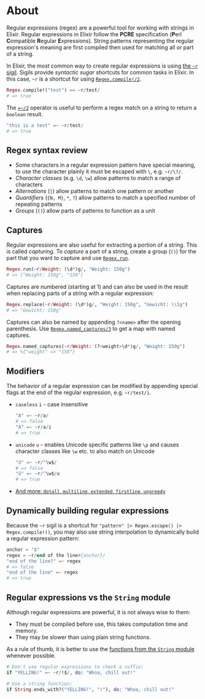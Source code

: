 # About

Regular expressions (regex) are a powerful tool for working with strings in Elixir. Regular expressions in Elixir follow the **PCRE** specification (**P**erl **C**ompatible **R**egular **E**xpressions). String patterns representing the regular expression's meaning are first compiled then used for matching all or part of a string.

In Elixir, the most common way to create regular expressions is using [the `~r` sigil][sigils-regex]. Sigils provide _syntactic sugar_ shortcuts for common tasks in Elixir. In this case, `~r` is a shortcut for using [`Regex.compile!/2`][regex-compile].

```elixir
Regex.compile!("test") == ~r/test/
# => true
```

The [`=~/2`][regex-match-operator] operator is useful to perform a regex match on a string to return a `boolean` result.

```elixir
"this is a test" =~ ~r/test/
# => true
```

## Regex syntax review

- Some characters in a regular expression pattern have special meaning, to use the character plainly it must be escaped with `\`, e.g. `~r/\?/`.
- _Character classes_ (e.g. `\d`, `\w`) allow patterns to match a range of characters
- _Alternations_ (`|`) allow patterns to match one pattern or another
- _Quantifiers_ (`{N, M}`, `*`, `?`) allow patterns to match a specified number of repeating patterns
- _Groups_ (`()`) allow parts of patterns to function as a unit

## Captures

Regular expressions are also useful for extracting a portion of a string. This is called _capturing_. To _capture_ a part of a string, create a group (`()`) for the part that you want to capture and use [`Regex.run`][regex-run].

```elixir
Regex.run(~r/Weight: (\d*)g/, "Weight: 150g")
# => ["Weight: 150g", "150"]
```

Captures are numbered (starting at 1) and can also be used in the result when replacing parts of a string with a regular expression:

```elixir
Regex.replace(~r/Weight: (\d*)g/, "Weight: 150g", "Gewicht: \\1g")
# => "Gewicht: 150g"
```

Captures can also be named by appending `?<name>` after the opening parenthesis. Use [`Regex.named_captures/3`][regex-named-captures] to get a map with named captures.

```elixir
Regex.named_captures(~r/Weight: (?<weight>\d*)g/, "Weight: 150g")
# => %{"weight" => "150"}
```

## Modifiers

The behavior of a regular expression can be modified by appending special flags at the end of the regular expression, e.g. `~r/test/i`.

- `caseless` `i` - case insensitive
  ```elixir
  "A" =~ ~r/a/
  # => false
  "A" =~ ~r/a/i
  # => true
  ```
- `unicode` `u` - enables Unicode specific patterns like `\p` and causes character classes like `\w` etc. to also match on Unicode
  ```elixir
  "ö" =~ ~r/^\w$/
  # => false
  "ö" =~ ~r/^\w$/u
  # => true
  ```
- [And more: `dotall`, `multiline`, `extended`, `firstline`, `ungreedy`][regex-modifiers]

## Dynamically building regular expressions

Because the `~r` sigil is a shortcut for `"pattern" |> Regex.escape() |> Regex.compile!()`, you may also use string interpolation to dynamically build a regular expression pattern:

```elixir
anchor = "$"
regex = ~r/end of the line#{anchor}/
"end of the line?" =~ regex
# => false
"end of the line" =~ regex
# => true
```

## Regular expressions vs the `String` module

Although regular expressions are powerful, it is not always wise to them:

- They must be compiled before use, this takes computation time and memory.
- They may be slower than using plain string functions.

As a rule of thumb, it is better to use the [functions from the `String` module][string-functions] whenever possible.

```elixir
# Don't use regular expressions to check a suffix:
if "YELLING!" =~ ~r/!$/, do: "Whoa, chill out!"

# Use a string function:
if String.ends_with?("YELLING!", "!"), do: "Whoa, chill out!"
```

[sigils-regex]: https://elixir-lang.org/getting-started/sigils.html#regular-expressions
[string-functions]: https://hexdocs.pm/elixir/String.html#functions
[regex-modifiers]: https://hexdocs.pm/elixir/Regex.html#module-modifiers
[regex-character-classes]: https://hexdocs.pm/elixir/Regex.html#module-character-classes
[regex-run]: https://hexdocs.pm/elixir/Regex.html#run/3
[regex-named-captures]: https://hexdocs.pm/elixir/Regex.html#named_captures/3
[regex-match-operator]: https://hexdocs.pm/elixir/Kernel.html#=~/2
[regex-compile]: https://hexdocs.pm/elixir/Regex.html#compile!/2
